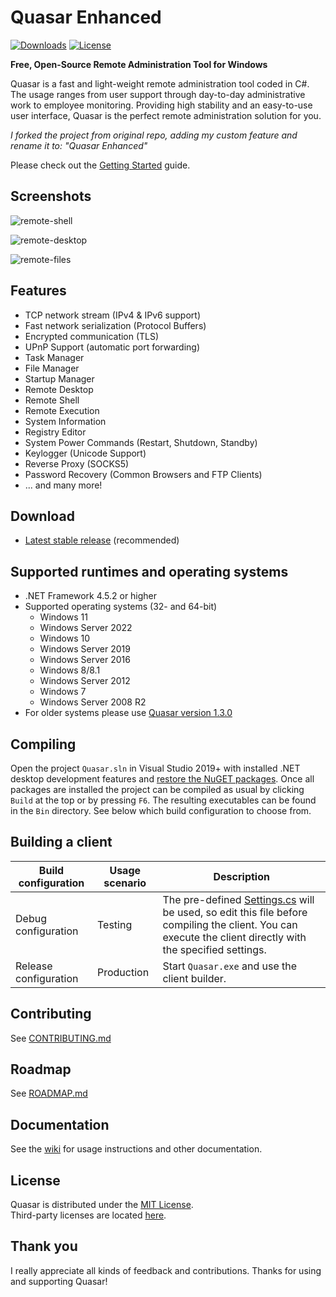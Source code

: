 # Quasar Enhanced

[![Downloads](https://img.shields.io/github/downloads/MMitsuha/Quasar/total.svg)](https://github.com/MMitsuha/Quasar/releases)
[![License](https://img.shields.io/github/license/MMitsuha/Quasar.svg)](LICENSE)

**Free, Open-Source Remote Administration Tool for Windows**

Quasar is a fast and light-weight remote administration tool coded in C#. The usage ranges from user support through day-to-day administrative work to employee monitoring. Providing high stability and an easy-to-use user interface, Quasar is the perfect remote administration solution for you.

*I forked the project from original repo, adding my custom feature and rename it to: "Quasar Enhanced"*

Please check out the [Getting Started](https://github.com/MMitsuha/Quasar/wiki/Getting-Started) guide.

## Screenshots

![remote-shell](Images/remote-shell.png)

![remote-desktop](Images/remote-desktop.png)

![remote-files](Images/remote-files.png)

## Features

* TCP network stream (IPv4 & IPv6 support)
* Fast network serialization (Protocol Buffers)
* Encrypted communication (TLS)
* UPnP Support (automatic port forwarding)
* Task Manager
* File Manager
* Startup Manager
* Remote Desktop
* Remote Shell
* Remote Execution
* System Information
* Registry Editor
* System Power Commands (Restart, Shutdown, Standby)
* Keylogger (Unicode Support)
* Reverse Proxy (SOCKS5)
* Password Recovery (Common Browsers and FTP Clients)
* ... and many more!

## Download

* [Latest stable release](https://github.com/MMitsuha/Quasar/releases) (recommended)

## Supported runtimes and operating systems

* .NET Framework 4.5.2 or higher
* Supported operating systems (32- and 64-bit)
  * Windows 11
  * Windows Server 2022
  * Windows 10
  * Windows Server 2019
  * Windows Server 2016
  * Windows 8/8.1
  * Windows Server 2012
  * Windows 7
  * Windows Server 2008 R2
* For older systems please use [Quasar version 1.3.0](https://github.com/MMitsuha/Quasar/releases/tag/v1.3.0.0)

## Compiling

Open the project `Quasar.sln` in Visual Studio 2019+ with installed .NET desktop development features and [restore the NuGET packages](https://docs.microsoft.com/en-us/nuget/consume-packages/package-restore). Once all packages are installed the project can be compiled as usual by clicking `Build` at the top or by pressing `F6`. The resulting executables can be found in the `Bin` directory. See below which build configuration to choose from.

## Building a client

| Build configuration         | Usage scenario | Description
| ----------------------------|----------------|--------------
| Debug configuration         | Testing        | The pre-defined [Settings.cs](/Quasar.Client/Config/Settings.cs) will be used, so edit this file before compiling the client. You can execute the client directly with the specified settings.
| Release configuration       | Production     | Start `Quasar.exe` and use the client builder.

## Contributing

See [CONTRIBUTING.md](CONTRIBUTING.md)

## Roadmap

See [ROADMAP.md](ROADMAP.md)

## Documentation

See the [wiki](https://github.com/MMitsuha/Quasar/wiki) for usage instructions and other documentation.

## License

Quasar is distributed under the [MIT License](LICENSE).  
Third-party licenses are located [here](Licenses).

## Thank you

I really appreciate all kinds of feedback and contributions. Thanks for using and supporting Quasar!
